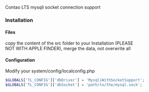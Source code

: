 Contao LTS mysqli socket connection support

### Installation

#### Files
copy the content of the src folder to your Installation (PLEASE NOT WITH APPLE FINDER), merge the data, not overwrite all

#### Configuration

Modify your system/config/localconfig.php
```php
$GLOBALS['TL_CONFIG']['dbDriver'] = 'MysqliWithSocketSupport';
$GLOBALS['TL_CONFIG']['dbSocket'] = 'path/to/the/mysql.sock';
```